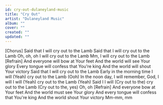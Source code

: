 ```yaml
---
id: cry-out-dulaneyland-music
title: "Cry Out"
artist: "Dulaneyland Music"
album: ""
cover: ""
created: ""
updated: ""
---
```


[Chorus]
Said that I will cry out to the Lamb
Said that I will cry out to the Lamb
Oh, oh, oh
I will cry out to the Lamb
Mm, I will cry out to the Lamb
[Refrain]
And everyone will bow at Your feet
And the world will see Your glory
Every tongue will confess that You're king
And the world will shout Your victory
Said that I will cry out to the Lamb
Early in the morning time
I will
 (Yeah) 
cry out to the Lamb
 (Ooh)
In the noon day, I will remember, God, I will
I will
 (Yeah) cry out to the Lamb (Yeah)
Said I
I will
 (Cry out to the) 
cry out to the Lamb
 (Cry out to the, yes)
Oh, oh
[Refrain]
And everyone bow at Your feet
And the world must see Your glory
And every tongue will confess that You're king
And the world shout Your victory
Mm-mm, mm